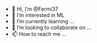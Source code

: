 - 👋 Hi, I’m @Fermi37
- 👀 I’m interested in ML
- 🌱 I’m currently learning ...
- 💞️ I’m looking to collaborate on ...
- 📫 How to reach me ...

<!---
Fermi37/Fermi37 is a ✨ special ✨ repository because its `README.md` (this file) appears on your GitHub profile.
You can click the Preview link to take a look at your changes.
--->
